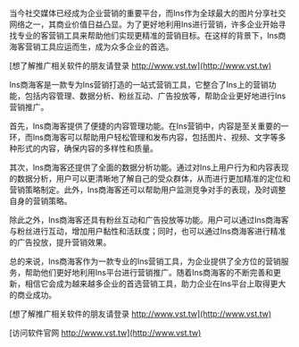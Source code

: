 当今社交媒体已经成为企业营销的重要平台，而Ins作为全球最大的图片分享社交网络之一，其商业价值日益凸显。为了更好地利用Ins进行营销，许多企业开始寻找专业的客营销工具来帮助他们实现更精准的营销目标。在这样的背景下，Ins商海客营销工具应运而生，成为众多企业的首选。

[想了解推广相关软件的朋友请登录 http://www.vst.tw](http://www.vst.tw)

Ins商海客是一款专为Ins营销打造的一站式营销工具，它整合了Ins上的营销功能，包括内容管理、数据分析、粉丝互动、广告投放等，帮助企业更好地进行Ins营销推广。

首先，Ins商海客提供了便捷的内容管理功能。在Ins营销中，内容是至关重要的一环，而Ins商海客可以帮助用户轻松管理和发布内容，包括图片、视频、文字等多种形式的内容，确保内容的多样性和质量。

其次，Ins商海客还提供了全面的数据分析功能。通过对Ins上用户行为和内容表现的数据分析，用户可以更清晰地了解自己的受众群体，从而进行更加精准的定位和营销策略制定。此外，Ins商海客还可以帮助用户监测竞争对手的表现，及时调整自身的营销策略。

除此之外，Ins商海客还具有粉丝互动和广告投放等功能。用户可以通过Ins商海客与粉丝进行互动，增加用户黏性和活跃度；同时，也可以通过Ins商海客进行精准的广告投放，提升营销效果。

总的来说，Ins商海客作为一款专业的Ins营销工具，为企业提供了全方位的营销服务，帮助他们更好地利用Ins平台进行营销推广。随着Ins商海客的不断完善和更新，相信它会成为越来越多企业的首选营销工具，助力企业在Ins平台上取得更大的商业成功。

[想了解推广相关软件的朋友请登录 http://www.vst.tw](http://www.vst.tw)


[访问软件官网 http://www.vst.tw](http://www.vst.tw)
